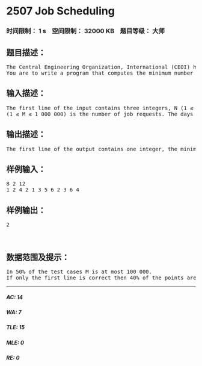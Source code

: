 # 2507 Job Scheduling   
### 时间限制： 1 s&nbsp;&nbsp;&nbsp;&nbsp;空间限制： 32000 KB&nbsp;&nbsp;&nbsp;&nbsp;题目等级： 大师  
## 题目描述：  

<pre>
The Central Engineering Organization, International (CEOI) has received M job requests for the next N days. To perform a job requires exactly one day by one machine. CEOI has access to several machines, each of which can perform at most one job per day, so the organization can do at most as many jobs a day as the number of available machines. CEOI aims to work with at most D days of delay, which means that if a client submits a job for processing on day S, then it will be finished no later than on day S+D.
You are to write a program that computes the minimum number of machines that the organization needs to process all jobs with at most D days of delay.
</pre>
  
  
## 输入描述：  

<pre>
The first line of the input contains three integers, N (1 ≤ N ≤ 100 000) is the number of days the organization performs jobs, D (0 ≤ D < N) is the maximum number of days permitted for the delay, and M   
(1 ≤ M ≤ 1 000 000) is the number of job requests. The days are numbered from 1 to N, and the requests are numbered from 1 to M. The second line contains exactly M integers separated by space, the ith number is the day when request i is submitted for processing. No jobs are submitted after day N–D.
</pre>
  
  
## 输出描述：  

<pre>
The first line of the output contains one integer, the minimum number of machines that the organization needs to be able to process all jobs with at most D days of delay. 
</pre>
  
  
## 样例输入：  

<pre>
8 2 12   
1 2 4 2 1 3 5 6 2 3 6 4
</pre>
  
  
## 样例输出：  

<pre>
2   
  

</pre>
  
  
## 数据范围及提示：  

<pre>
In 50% of the test cases M is at most 100 000.   
If only the first line is correct then 40% of the points are awarded.
</pre>
  
  
***  

##### AC: 14  
##### WA: 7  
##### TLE: 15  
##### MLE: 0  
##### RE: 0  
